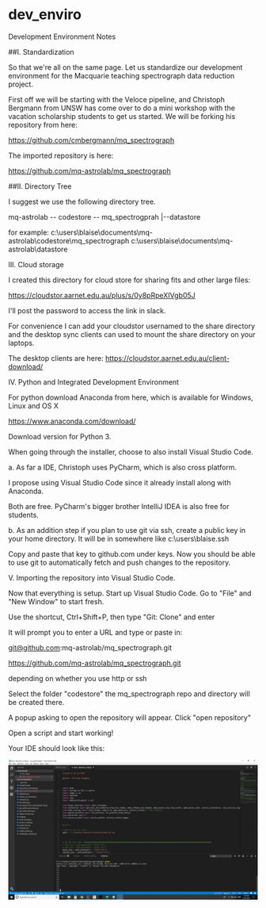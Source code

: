 # dev_enviro
Development Environment Notes

##I. Standardization

So that we're all on the same page. Let us standardize our development environment for the Macquarie teaching spectrograph data reduction project.

First off we will be starting with the Veloce pipeline, and Christoph Bergmann from UNSW has come over to do a mini workshop with the vacation scholarship students to get us started. We will be forking his repository from here:

https://github.com/cmbergmann/mq_spectrograph

The imported repository is here:

https://github.com/mq-astrolab/mq_spectrograph

##II. Directory Tree

I suggest we use the following directory tree.

mq-astrolab -- codestore -- mq_spectrogprah
            |--datastore
            
            
for example:  c:\users\blaise\documents\mq-astrolab\codestore\mq_spectrograph
              c:\users\blaise\documents\mq-astrolab\datastore
              
              
III. Cloud storage

I created this directory for cloud store for sharing fits and other large files:

https://cloudstor.aarnet.edu.au/plus/s/0y8pRpeXIVgb05J

I'll post the password to access the link in slack.

For convenience I can add your cloudstor usernamed to the share directory and the desktop sync clients can used to mount the share directory on your laptops.

The desktop clients are here:
https://cloudstor.aarnet.edu.au/client-download/

IV. Python and Integrated Development Environment

For python download Anaconda from here, which is available for Windows, Linux and OS X

https://www.anaconda.com/download/

Download version for Python 3.

When going through the installer, choose to also install Visual Studio Code.

a. As far a IDE, Christoph uses PyCharm, which is also cross platform.

I propose using Visual Studio Code since it already install along with Anaconda.

Both are free. PyCharm's bigger brother IntelliJ IDEA is also free for students.

b. As an addition step if you plan to use git via ssh, create a public key in your home directory. It will be in somewhere like c:\users\blaise\.ssh

Copy and paste that key to github.com under keys. Now you should be able to use git to automatically fetch and push changes to the repository.

V. Importing the repository into Visual Studio Code.

Now that everything is setup. Start up Visual Studio Code. Go to "File" and "New Window" to start fresh.

Use the shortcut, Ctrl+Shift+P, then type "Git: Clone" and enter

It will prompt you to enter a URL and type or paste in:

git@github.com:mq-astrolab/mq_spectrograph.git

https://github.com/mq-astrolab/mq_spectrograph.git

depending on whether you use http or ssh

Select the folder "codestore" the mq_spectrograph repo and directory will be created there.

A popup asking to open the repository will appear. Click "open repository"

Open a script and start working!

Your IDE should look like this:

![alt text](https://raw.githubusercontent.com/mq-astrolab/dev_enviro/master/Screenshot.png)
